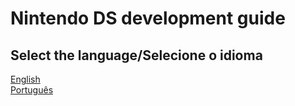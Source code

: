 # Nintendo DS development guide
## Select the language/Selecione o idioma
[English](https://github.com/igorbdamata/Nintendo-DS-development-guide/tree/main/EnglishGuide#readme)
<br>
[Português](https://github.com/igorbdamata/Nintendo-DS-development-guide/tree/main/PortugueseGuide#readme)
